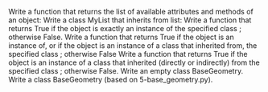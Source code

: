 Write a function that returns the list of available attributes and methods of an object:
Write a class MyList that inherits from list:
Write a function that returns True if the object is exactly an instance of the specified class ; otherwise False.
Write a function that returns True if the object is an instance of, or if the object is an instance of a class that inherited from, the specified class ; otherwise False
Write a function that returns True if the object is an instance of a class that inherited (directly or indirectly) from the specified class ; otherwise False.
Write an empty class BaseGeometry.
Write a class BaseGeometry (based on 5-base_geometry.py).
